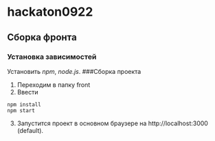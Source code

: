 # hackaton0922
## Сборка фронта
### Установка зависимостей
Установить *npm*, *node.js*.
###Сборка проекта
1. Переходим в папку front
2. Ввести
```
npm install
npm start
```
3. Запустится проект в основном браузере на http://localhost:3000 (default).
